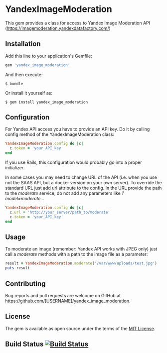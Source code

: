 # YandexImageModeration

This gem provides a class for access to Yandex Image Moderation API
(https://imagemoderation.yandexdatafactory.com/)

## Installation

Add this line to your application's Gemfile:

```ruby
gem 'yandex_image_moderation'
```

And then execute:

    $ bundle

Or install it yourself as:

    $ gem install yandex_image_moderation

## Configuration

For Yandex API access you have to provide an API key. Do it by calling config method of the YandexImageModeration class:

```ruby
YandexImageModeration.config do |c|
  c.token = 'your_API_key'
end
```

If you use Rails, this configuration would probably go into a proper initializer.

In some cases you may need to change URL of the API (i.e. when you use not the SAAS API, but a docker version on your own server).
To override the standard URL just add url attribute to the config. In the URL provide the path to the *moderate* service, do not add any parameters like *?model=moderate...*

```ruby
YandexImageModeration.config do |c|
  c.url = 'http://your_server/path_to/moderate'
  c.token = 'your_API_key'
end
```

## Usage

To moderate an image (remember: Yandex API works with JPEG only) just call a *moderate* methods with a path to the image file as a parameter:

```ruby
result = YandexImageModeration.moderate('/var/www/uploads/test.jpg')
puts result


```

## Contributing

Bug reports and pull requests are welcome on GitHub at https://github.com/[USERNAME]/yandex_image_moderation.

## License

The gem is available as open source under the terms of the [MIT License](http://opensource.org/licenses/MIT).

## Build Status [![Build Status](https://secure.travis-ci.org/panthomakos/timezone.png?branch=master)](http://travis-ci.org/panthomakos/timezone)
